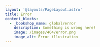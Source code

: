 ```yaml
---
layout: '@layouts/PageLayout.astro'
title: Error
content_blocks:
  - _bookshop_name: global/error
    description: Something is wrong here!
    image: /images/404/error.png
    image_alt: Error illustration
---
```

